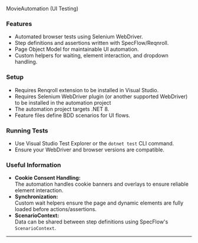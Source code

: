 ﻿MovieAutomation (UI Testing)

### Features

- Automated browser tests using Selenium WebDriver.
- Step definitions and assertions written with SpecFlow/Reqnroll.
- Page Object Model for maintainable UI automation.
- Custom helpers for waiting, element interaction, and dropdown handling.

### Setup

- Requires Renqroll extension to be installed in Visual Studio.
- Requires Selenium WebDriver plugin (or another supported WebDriver) to be installed in the automation project
- The automation project targets .NET 8.
- Feature files define BDD scenarios for UI flows.

### Running Tests

- Use Visual Studio Test Explorer or the `dotnet test` CLI command.
- Ensure your WebDriver and browser versions are compatible.

### Useful Information

- **Cookie Consent Handling:**  
  The automation handles cookie banners and overlays to ensure reliable element interaction.
- **Synchronization:**  
  Custom wait helpers ensure the page and dynamic elements are fully loaded before actions/assertions.
- **ScenarioContext:**  
  Data can be shared between step definitions using SpecFlow's `ScenarioContext`.

---

